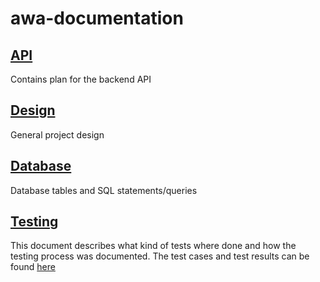 # awa-documentation

## [API](API_early_concept.md)

Contains plan for the backend API

## [Design](Design.md)

General project design

## [Database](Database.md)

Database tables and SQL statements/queries

## [Testing](Testing.md)

This document describes what kind of tests where done 
and how the testing process was documented. The test
cases and test results can be found [here](./testing)
